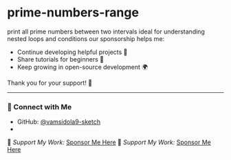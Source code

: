 # prime-numbers-range
print all prime numbers between two intervals ideal for understanding nested loops and conditions
our sponsorship helps me:
- Continue developing helpful projects 🧩  
- Share tutorials for beginners 📘  
- Keep growing in open-source development 🌍  

Thank you for your support! 🙏

---

### 📸 Connect with Me
- GitHub: [@vamsidola9-sketch](https://github.com/vamsidola9-sketch)
- 
💖 *Support My Work:* [Sponsor Me Here](https://github.com/sponsors/vamsidola-sketch)
💖 *Support My Work:* [Sponsor Me Here](https://github.com/sponsors/vamsidola9-sketch)

